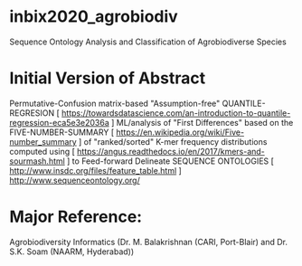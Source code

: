 # inbix2020_agrobiodiv
Sequence Ontology Analysis and Classification of Agrobiodiverse Species

# Initial Version of Abstract
Permutative-Confusion matrix-based "Assumption-free" QUANTILE-REGRESION [ https://towardsdatascience.com/an-introduction-to-quantile-regression-eca5e3e2036a ] ML/analysis of "First Differences" based on the FIVE-NUMBER-SUMMARY [ https://en.wikipedia.org/wiki/Five-number_summary ] of "ranked/sorted" K-mer frequency distributions computed using [ https://angus.readthedocs.io/en/2017/kmers-and-sourmash.html ] to Feed-forward Delineate SEQUENCE ONTOLOGIES [ http://www.insdc.org/files/feature_table.html ] http://www.sequenceontology.org/

# Major Reference: 
Agrobiodiversity Informatics (Dr. M. Balakrishnan (CARI, Port-Blair) and Dr. S.K. Soam (NAARM, Hyderabad))
